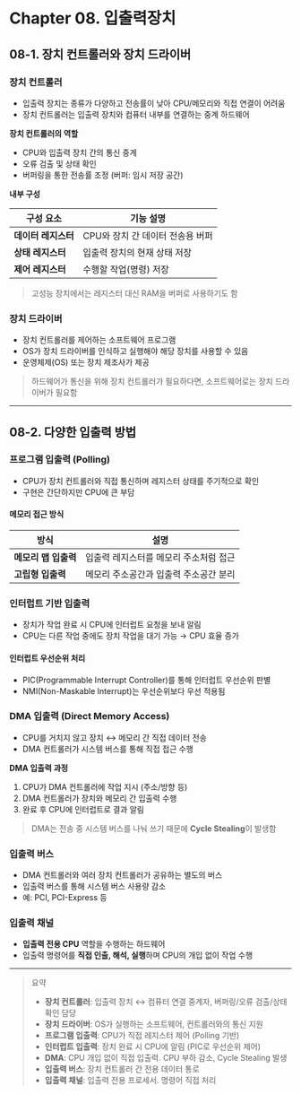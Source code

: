 # Chapter 08. 입출력장치
## 08-1. 장치 컨트롤러와 장치 드라이버
### 장치 컨트롤러
- 입출력 장치는 종류가 다양하고 전송률이 낮아 CPU/메모리와 직접 연결이 어려움
- 장치 컨트롤러는 입출력 장치와 컴퓨터 내부를 연결하는 중계 하드웨어

**장치 컨트롤러의 역할**
- CPU와 입출력 장치 간의 통신 중계
- 오류 검출 및 상태 확인
- 버퍼링을 통한 전송률 조정 (버퍼: 임시 저장 공간)

**내부 구성**

|구성 요소|기능 설명|
|---|---|
|**데이터 레지스터**|CPU와 장치 간 데이터 전송용 버퍼|
|**상태 레지스터**|입출력 장치의 현재 상태 저장|
|**제어 레지스터**|수행할 작업(명령) 저장|

> 고성능 장치에서는 레지스터 대신 RAM을 버퍼로 사용하기도 함

### 장치 드라이버
- 장치 컨트롤러를 제어하는 소프트웨어 프로그램
- OS가 장치 드라이버를 인식하고 실행해야 해당 장치를 사용할 수 있음
- 운영체제(OS) 또는 장치 제조사가 제공

> 하드웨어가 통신을 위해 장치 컨트롤러가 필요하다면, 소프트웨어로는 장치 드라이버가 필요함

---
## 08-2. 다양한 입출력 방법
### 프로그램 입출력 (Polling)
- CPU가 장치 컨트롤러와 직접 통신하며 레지스터 상태를 주기적으로 확인
- 구현은 간단하지만 CPU에 큰 부담

#### 메모리 접근 방식

| 방식            | 설명                    |
| ------------- | --------------------- |
| **메모리 맵 입출력** | 입출력 레지스터를 메모리 주소처럼 접근 |
| **고립형 입출력**   | 메모리 주소공간과 입출력 주소공간 분리 |

### 인터럽트 기반 입출력
- 장치가 작업 완료 시 CPU에 인터럽트 요청을 보내 알림
- CPU는 다른 작업 중에도 장치 작업을 대기 가능 → CPU 효율 증가

#### 인터럽트 우선순위 처리
- PIC(Programmable Interrupt Controller)를 통해 인터럽트 우선순위 판별
- NMI(Non-Maskable Interrupt)는 우선순위보다 우선 적용됨

### DMA 입출력 (Direct Memory Access)
- CPU를 거치지 않고 장치 ↔ 메모리 간 직접 데이터 전송
- DMA 컨트롤러가 시스템 버스를 통해 직접 접근 수행

**DMA 입출력 과정**
1. CPU가 DMA 컨트롤러에 작업 지시 (주소/방향 등)
2. DMA 컨트롤러가 장치와 메모리 간 입출력 수행
3. 완료 후 CPU에 인터럽트로 결과 알림

> DMA는 전송 중 시스템 버스를 나눠 쓰기 때문에 **Cycle Stealing**이 발생함

### 입출력 버스
- DMA 컨트롤러와 여러 장치 컨트롤러가 공유하는 별도의 버스
- 입출력 버스를 통해 시스템 버스 사용량 감소
- 예: PCI, PCI-Express 등

### 입출력 채널
- **입출력 전용 CPU** 역할을 수행하는 하드웨어
- 입출력 명령어를 **직접 인출, 해석, 실행**하며 CPU의 개입 없이 작업 수행



---

> 요약
> - **장치 컨트롤러**: 입출력 장치 ↔ 컴퓨터 연결 중계자, 버퍼링/오류 검출/상태 확인 담당
> - **장치 드라이버**: OS가 실행하는 소프트웨어, 컨트롤러와의 통신 지원
> - **프로그램 입출력**: CPU가 직접 레지스터 제어 (Polling 기반)
> - **인터럽트 입출력**: 장치 완료 시 CPU에 알림 (PIC로 우선순위 제어)
> - **DMA**: CPU 개입 없이 직접 입출력. CPU 부하 감소, Cycle Stealing 발생
> - **입출력 버스**: 장치 컨트롤러 간 전용 데이터 통로
> - **입출력 채널**: 입출력 전용 프로세서. 명령어 직접 처리
